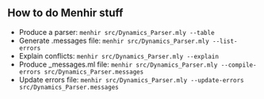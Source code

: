 ## How to do Menhir stuff

* Produce a parser: `menhir src/Dynamics_Parser.mly --table`
* Generate .messages file: `menhir src/Dynamics_Parser.mly --list-errors`
* Explain conflicts: `menhir src/Dynamics_Parser.mly --explain`
* Produce _messages.ml file: `menhir src/Dynamics_Parser.mly --compile-errors src/Dynamics_Parser.messages`
* Update errors file: `menhir src/Dynamics_Parser.mly --update-errors src/Dynamics_Parser.messages`
